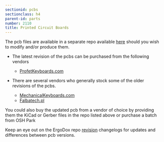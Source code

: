 ```yaml
---
sectionid: pcbs
sectionclass: h4
parent-id: parts 
number: 2110
title: Printed Circuit Boards
---
```

The pcb files are available in a separate repo available [here](https://github.com/Ergodox-io/ErgoDox) should you wish to modify and/or produce them.

* The latest revision of the pcbs can be purchased from the following vendors
  * [ProfetKeyboards.com](http://shop.profetkeyboards.com/product/ergodox-pcbs)
  
* There are several vendors who generally stock some of the older revisions of the pcbs.
  * [MechanicalKeyboards.com](https://mechanicalkeyboards.com/shop/index.php?l=product_detail&p=537)
  * [Falbatech.pl](http://falbatech.pl/prestashop/index.php?id_product=10&controller=product&id_lang=2)  

You could also buy the updated pcb from a vendor of choice by providing them the KiCad or Gerber files in the repo listed above or purchase a batch from OSH Park

Keep an eye out on the ErgoDox repo [revision](https://github.com/Ergodox-io/ErgoDox/releases) changelogs for updates and differences between pcb versions.
